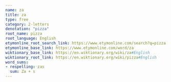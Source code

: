 ```yaml
---
name: za
title: za
type: free
category: 2-letters
denotation: "pizza"
root_name: pizza
root_language: English
etymonline_root_search_link: https://www.etymonline.com/search?q=pizza
etymonline_base_link: https://www.etymonline.com/word/za
wiktionary_base_link: https://en.wiktionary.org/wiki/za#English
wiktionary_root_link: https://en.wiktionary.org/wiki/pizza#English
word_sums:
- respelling: zas
  sum: Za + s
---
```


